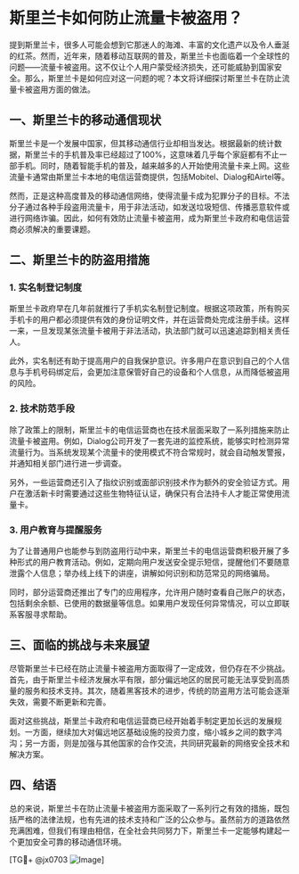 # 斯里兰卡如何防止流量卡被盗用？

提到斯里兰卡，很多人可能会想到它那迷人的海滩、丰富的文化遗产以及令人垂涎的红茶。然而，近年来，随着移动互联网的普及，斯里兰卡也面临着一个全球性的问题——流量卡被盗用。这不仅让个人用户蒙受经济损失，还可能威胁到国家安全。那么，斯里兰卡是如何应对这一问题的呢？本文将详细探讨斯里兰卡在防止流量卡被盗用方面的做法。

## 一、斯里兰卡的移动通信现状

斯里兰卡是一个发展中国家，但其移动通信行业却相当发达。根据最新的统计数据，斯里兰卡的手机普及率已经超过了100%，这意味着几乎每个家庭都有不止一部手机。同时，随着智能手机的普及，越来越多的人开始使用流量卡来上网。这些流量卡通常由斯里兰卡本地的电信运营商提供，包括Mobitel、Dialog和Airtel等。

然而，正是这种高度普及的移动通信网络，使得流量卡成为犯罪分子的目标。不法分子通过各种手段盗用流量卡，用于非法活动，如发送垃圾短信、传播恶意软件或进行网络诈骗。因此，如何有效防止流量卡被盗用，成为斯里兰卡政府和电信运营商必须解决的重要课题。

## 二、斯里兰卡的防盗用措施

### 1. 实名制登记制度

斯里兰卡政府早在几年前就推行了手机实名制登记制度。根据这项政策，所有购买手机卡的用户都必须提供有效的身份证明文件，并在运营商处完成注册手续。这样一来，一旦发现某张流量卡被用于非法活动，执法部门就可以迅速追踪到相关责任人。

此外，实名制还有助于提高用户的自我保护意识。许多用户在意识到自己的个人信息与手机号码绑定后，会更加注意保管好自己的设备和个人信息，从而降低被盗用的风险。

### 2. 技术防范手段

除了政策上的限制，斯里兰卡的电信运营商也在技术层面采取了一系列措施来防止流量卡被盗用。例如，Dialog公司开发了一套先进的监控系统，能够实时检测异常流量行为。当系统发现某个流量卡的使用模式不符合常规时，就会自动触发警报，并通知相关部门进行进一步调查。

另外，一些运营商还引入了指纹识别或面部识别技术作为额外的安全验证方式。用户在激活新卡时需要通过这些生物特征认证，确保只有合法持卡人才能正常使用流量卡。

### 3. 用户教育与提醒服务

为了让普通用户也能参与到防盗用行动中来，斯里兰卡的电信运营商积极开展了多种形式的用户教育活动。例如，定期向用户发送安全提示短信，提醒他们不要随意泄露个人信息；举办线上线下的讲座，讲解如何识别和防范常见的网络骗局。

同时，部分运营商还推出了专门的应用程序，允许用户随时查看自己账户的状态，包括剩余余额、已使用的数据量等信息。如果用户发现任何异常情况，可以立即联系客服寻求帮助。

## 三、面临的挑战与未来展望

尽管斯里兰卡已经在防止流量卡被盗用方面取得了一定成效，但仍存在不少挑战。首先，由于斯里兰卡经济发展水平有限，部分偏远地区的居民可能无法享受到高质量的服务和技术支持。其次，随着黑客技术的进步，传统的防盗用方法可能会逐渐失效，需要不断更新和完善。

面对这些挑战，斯里兰卡政府和电信运营商已经开始着手制定更加长远的发展规划。一方面，继续加大对偏远地区基础设施的投资力度，缩小城乡之间的数字鸿沟；另一方面，则是加强与其他国家的合作交流，共同研究最新的网络安全技术和解决方案。

## 四、结语

总的来说，斯里兰卡在防止流量卡被盗用方面采取了一系列行之有效的措施，既包括严格的法律法规，也有先进的技术支持和广泛的公众参与。虽然前方的道路依然充满困难，但我们有理由相信，在全社会共同努力下，斯里兰卡一定能够构建起一个更加安全可靠的移动通信环境。

[TG💪+ @jx0703 ![Image](https://github.com/user-attachments/assets/dbca1d08-cadb-493c-b0ec-ad6f7a83f270)]
